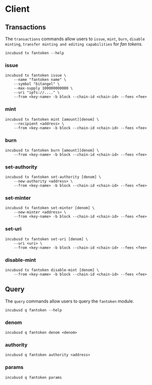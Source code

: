 <!-- 
order: 6
-->

# Client

## Transactions

The `transactions` commands allow users to `issue`, `mint`, `burn`, `disable minting`, `transfer minting and editing capabilities` for _fan tokens_.

```bash=
incubusd tx fantoken --help
```
### issue

```bash=
incubusd tx fantoken issue \
    --name "fantoken name" \
    --symbol "bitangel" \
    --max-supply 100000000000 \
    --uri "ipfs://...." \
    --from <key-name> -b block --chain-id <chain-id> --fees <fee>
```

### mint

```bash=
incubusd tx fantoken mint [amount][denom] \
    --recipient <address> \
    --from <key-name> -b block --chain-id <chain-id> --fees <fee>
```

### burn

```bash=
incubusd tx fantoken burn [amount][denom] \
    --from <key-name> -b block --chain-id <chain-id> --fees <fee>
```

### set-authority

```bash=
incubusd tx fantoken set-authority [denom] \
    --new-authority <address> \
    --from <key-name> -b block --chain-id <chain-id> --fees <fee>
```

### set-minter

```bash=
incubusd tx fantoken set-minter [denom] \
    --new-minter <address> \
    --from <key-name> -b block --chain-id <chain-id> --fees <fee>
```

### set-uri

```bash=
incubusd tx fantoken set-uri [denom] \
    --uri <uri> \
    --from <key-name> -b block --chain-id <chain-id> --fees <fee>
```

### disable-mint

```bash=
incubusd tx fantoken disable-mint [denom] \
    --from <key-name> -b block --chain-id <chain-id> --fees <fee>
```

## Query

The `query` commands allow users to query the `fantoken` module.

```bash=
incubusd q fantoken --help
```

### denom

```bash=
incubusd q fantoken denom <denom>
```

### authority

```bash=
incubusd q fantoken authority <address>
```

### params

```bash=
incubusd q fantoken params
```
